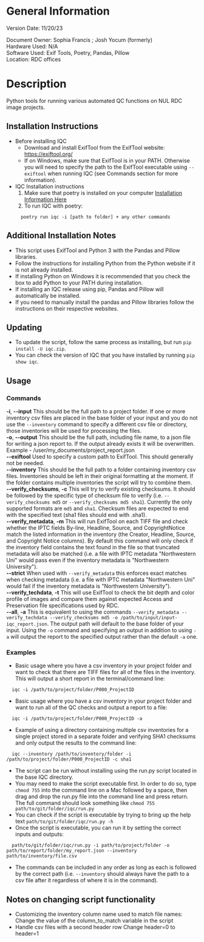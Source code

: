 # General Information
Version Date: 11/20/23

Document Owner: Sophia Francis ; Josh Yocum (formerly) <br>
Hardware Used: N/A <br>
Software Used: Exif Tools, Poetry, Pandas, Pillow <br>
Location: RDC offices <br>


# Description
Python tools for running various automated QC functions on NUL RDC image projects. <br/>

## Installation Instructions
- Before installing IQC
  - Download and install ExifTool from the ExifTool website: https://exiftool.org/
  - If on Windows, make sure that ExifTool is in your PATH. Otherwise you will need to specify the path to the ExifTool executable using `--exiftool` when running IQC (see Commands section for more information).
- IQC Installation instructions
  1. Make sure that poetry is installed on your computer [Installation Information Here](README.md)
  2. To run IQC with poetry:
    <!--- -->
        poetry run iqc -i [path to folder] + any other commands          
    

## Additional Installation Notes
- This script uses ExifTool and Python 3 with the Pandas and Pillow libraries.
- Follow the instructions for installing Python from the Python website if it is not already installed.
- If installing Python on Windows it is recommended that you check the box to add Python to your PATH during installation.
- If installing an IQC release using pip, Pandas and Pillow will automatically be installed.
- If you need to manually install the pandas and Pillow libraries follow the instructions on their respective websites.

## Updating
- To update the script, follow the same process as installing, but run `pip install -U iqc.zip`.
- You can check the version of IQC that you have installed by running `pip show iqc`.

## Usage
### Commands
**-i**, **--input**   This should be the full path to a project folder. If one or more inventory csv files are placed in the base folder of your input and you do not use the `--inventory` command to specify a different csv file or directory, those inventories will be used for processing the files. <br/>
**-o**, **--output**   This should be the full path, including file name, to a json file for writing a json report to. If the output already exists it will be overwritten. Example - /user/my_documents/project_report.json <br/>
**--exiftool**  Used to specify a custom path to ExifTool. This should generally not be needed. <br/>
**--inventory**   This should be the full path to a folder containing inventory csv files. Inventories should be left in their original formatting at the moment. If the folder contains multiple inventories the script will try to combine them. <br/>
**--verify_checksums**, **-c**  This will try to verify existing checksums. It should be followed by the specific type of checksum file to verify (i.e. `--verify_checksums md5` or `--verify_checksums md5 sha1`). Currently the only supported formats are `md5` and `sha1`. Checksum files are expected to end with the specified text (sha1 files should end with .sha1). <br/>
**--verify_metadata**, **-m**  This will run ExifTool on each TIFF file and check whether the IPTC fields By-line, Headline, Source, and CopyrightNotice match the listed information in the inventory (the Creator, Headline, Source, and Copyright Notice columns). By default this command will only check if the inventory field contains the text found in the file so that truncated metadata will also be matched (i.e. a file with IPTC metadata "Northwestern Uni" would pass even if the inventory metadata is "Northwestern University"). <br/>
**--strict**  When used with `--verify_metadata` this enforces exact matches when checking metadata (i.e. a file with IPTC metadata "Northwestern Uni" would fail if the inventory metadata is "Northwestern University"). <br/>
**--verify_techdata**, **-t** This will use ExifTool to check the bit depth and color profile of images and compare them against expected Access and Preservation file specifications used by RDC. <br/>
**--all**, **-a** This is equivalent to using the commands `--verify_metadata --verify_techdata --verify_checksums md5 -o /path/to/input/input-iqc_report.json`. The output path will default to the base folder of your input. Using the `-o` command and specifying an output in addition to using `-a` will output the report to the specified output rather than the default `-a` one. <br/>
### Examples
- Basic usage where you have a csv inventory in your project folder and want to check that there are TIFF files for all of the files in the inventory. This will output a short report in the terminal/command line: <br/>
```
  iqc -i /path/to/project/folder/P000_ProjectID
```
- Basic usage where you have a csv inventory in your project folder and want to run all of the QC checks and output a report to a file: <br/>
```
  iqc -i /path/to/project/folder/P000_ProjectID -a
```
- Example of using a directory containing multiple csv inventories for a single project stored in a separate folder and verifying SHA1 checksums and only output the results to the command line: <br/>
```
  iqc --inventory /path/to/inventory/folder -i /path/to/project/folder/P000_ProjectID -c sha1
```
- The script can be run without installing using the run.py script located in the base IQC directory. <br/>
- You may need to make the script executable first. In order to do so, type `chmod 755` into the command line on a Mac followed by a space, then drag and drop the run.py file into the command line and press return. The full command should look something like `chmod 755 path/to/git/folder/iqc/run.py` <br/>
- You can check if the script is executable by trying to bring up the help text `path/to/git/folder/iqc/run.py -h` <br/>
- Once the script is executable, you can run it by setting the correct inputs and outputs: <br/>
```
  path/to/git/folder/iqc/run.py -i path/to/project/folder -o path/to/report/folder/my_report.json --inventory path/to/inventory/file.csv
```
- The commands can be included in any order as long as each is followed by the correct path (i.e. `--inventory` should always have the path to a csv file after it regardless of where it is in the command). <br/>

## Notes on changing script functionality
- Customizing the inventory column name used to match file names: Change the value of the column_to_match variable in the script <br/>
- Handle csv files with a second header row Change header=0 to header=1 <br/>

